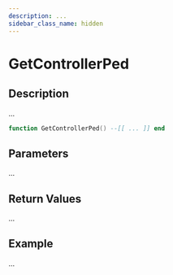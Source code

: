 ```yaml
---
description: ...
sidebar_class_name: hidden
---
```


# GetControllerPed

## Description

...

```lua
function GetControllerPed() --[[ ... ]] end
```

## Parameters

...

## Return Values

...

## Example

...

